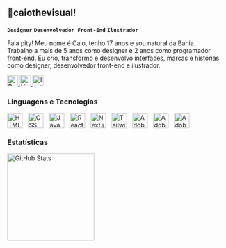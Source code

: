 ## 👾caiothevisual!

**`Designer`** **`Desenvolvedor Front-End`** **`Ilustrador`**

Fala pity! Meu nome é Caio, tenho 17 anos e sou natural da Bahia. <br/>
Trabalho a mais de 5 anos como designer e 2 anos como programador front-end. Eu crio, transformo e desenvolvo interfaces, marcas e histórias como designer, desenvolvedor front-end e ilustrador.

<p align="left">
    <a href="https://caiovisuals.com" target="_blank">
        <img 
            alt="Portfólio" 
            title="Portfólio"
            src="https://custom-icon-badges.demolab.com/badge/Meu%20Portfólio-7E80FF.svg?logo=code-review&logoColor=white"
            height="25"
        />
    </a>
    <a href="https://www.linkedin.com/in/caiovisuals-" target="_blank">
        <img 
            alt="Linkedin" 
            title="Linkedin"
            src="https://custom-icon-badges.demolab.com/badge/Linkedin-0072B1.svg?logo=linkedin&logoColor=white"
            height="25"
        />
    </a>
    <a href="https://www.instagram.com/caiovisuals_" target="_blank">
        <img 
            alt="Instagram" 
            title="Instagram"
            src="https://custom-icon-badges.demolab.com/badge/Instagram-DD2A7B.svg?logo=instagram&logoColor=white"
            height="25"
        />
    </a>
</p>

### Linguagens e Tecnologias

<img 
    align="left" 
    alt="HTML"
    title="HTML" 
    width="35px" 
    style="padding-right: 10px;" 
    src="https://cdn.jsdelivr.net/gh/devicons/devicon@latest/icons/html5/html5-original.svg" 
/>
<img 
    align="left" 
    alt="CSS" 
    title="CSS"
    width="35px" 
    style="padding-right: 10px;" 
    src="https://cdn.jsdelivr.net/gh/devicons/devicon@latest/icons/css3/css3-original.svg" 
/>
<img 
    align="left" 
    alt="JavaScript" 
    title="JavaScript"
    width="35px" 
    style="padding-right: 10px;" 
    src="https://cdn.jsdelivr.net/gh/devicons/devicon@latest/icons/javascript/javascript-original.svg" 
/>
<img 
    align="left" 
    alt="React"
    title="React" 
    width="35px" 
    style="padding-right: 10px;" 
    src="https://cdn.jsdelivr.net/gh/devicons/devicon@latest/icons/react/react-original.svg" 
/>
<img 
    align="left" 
    alt="Next.js" 
    title="Next.js"
    width="35px" 
    style="padding-right: 10px;" 
    src="https://cdn.jsdelivr.net/gh/devicons/devicon@latest/icons/nextjs/nextjs-original.svg" 
/>
<img 
    align="left" 
    alt="Tailwind" 
    title="Tailwind"
    width="35px" 
    style="padding-right: 10px;" 
    src="https://cdn.jsdelivr.net/gh/devicons/devicon@latest/icons/tailwindcss/tailwindcss-original.svg" 
/>
<img 
    align="left" 
    alt="Adobe Photoshop" 
    title="Adobe Photoshop"
    width="35px" 
    style="padding-right: 10px;" 
    src="https://upload.wikimedia.org/wikipedia/commons/thumb/a/af/Adobe_Photoshop_CC_icon.svg/1051px-Adobe_Photoshop_CC_icon.svg.png"
/>
<img 
    align="left" 
    alt="Adobe After Effects" 
    title="Adobe After Effects"
    width="35px" 
    style="padding-right: 10px;" 
    src="https://upload.wikimedia.org/wikipedia/commons/thumb/c/cb/Adobe_After_Effects_CC_icon.svg/2101px-Adobe_After_Effects_CC_icon.svg.png"
/>
<img 
    align="left" 
    alt="Adobe Premiere Pro" 
    title="Adobe Premiere Pro" 
    width="35px" 
    style="padding-right: 10px;" 
    src="https://upload.wikimedia.org/wikipedia/commons/thumb/4/40/Adobe_Premiere_Pro_CC_icon.svg/512px-Adobe_Premiere_Pro_CC_icon.svg.png?20210729021549"
/>

<br/>
<br/>

### Estatísticas

<p>
    <img 
        align="left" 
        alt="GitHub Stats" 
        height="200"
        src="https://github-readme-stats.vercel.app/api?username=caiovisuals&show_icons=true&theme=tokyonight&include_all_commits=true&locale=pt-br"
    />
</p>
